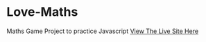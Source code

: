 # Love-Maths
 Maths Game Project to practice Javascript
[View The Live Site Here](https://markrshaw99.github.io/Love-Maths/)
